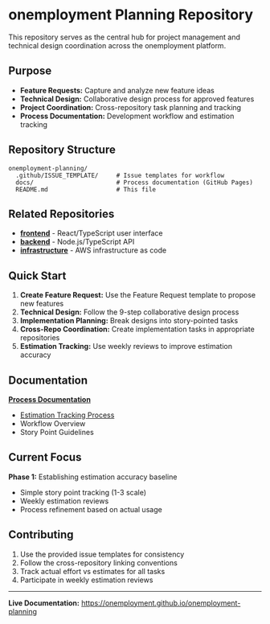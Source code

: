 # onemployment Planning Repository

This repository serves as the central hub for project management and technical design coordination across the onemployment platform.

## Purpose

- **Feature Requests:** Capture and analyze new feature ideas
- **Technical Design:** Collaborative design process for approved features
- **Project Coordination:** Cross-repository task planning and tracking
- **Process Documentation:** Development workflow and estimation tracking

## Repository Structure

```
onemployment-planning/
  .github/ISSUE_TEMPLATE/     # Issue templates for workflow
  docs/                       # Process documentation (GitHub Pages)
  README.md                   # This file
```

## Related Repositories

- **[frontend](https://github.com/onemployment/frontend)** - React/TypeScript user interface
- **[backend](https://github.com/onemployment/backend)** - Node.js/TypeScript API
- **[infrastructure](https://github.com/onemployment/infrastructure)** - AWS infrastructure as code

## Quick Start

1. **Create Feature Request:** Use the Feature Request template to propose new features
2. **Technical Design:** Follow the 9-step collaborative design process
3. **Implementation Planning:** Break designs into story-pointed tasks
4. **Cross-Repo Coordination:** Create implementation tasks in appropriate repositories
5. **Estimation Tracking:** Use weekly reviews to improve estimation accuracy

## Documentation

**[Process Documentation](https://onemployment.github.io/onemployment-planning)**

- [Estimation Tracking Process](https://onemployment.github.io/onemployment-planning/process/estimation-tracking)
- Workflow Overview
- Story Point Guidelines

## Current Focus

**Phase 1:** Establishing estimation accuracy baseline

- Simple story point tracking (1-3 scale)
- Weekly estimation reviews
- Process refinement based on actual usage

## Contributing

1. Use the provided issue templates for consistency
2. Follow the cross-repository linking conventions
3. Track actual effort vs estimates for all tasks
4. Participate in weekly estimation reviews

---

**Live Documentation:** https://onemployment.github.io/onemployment-planning